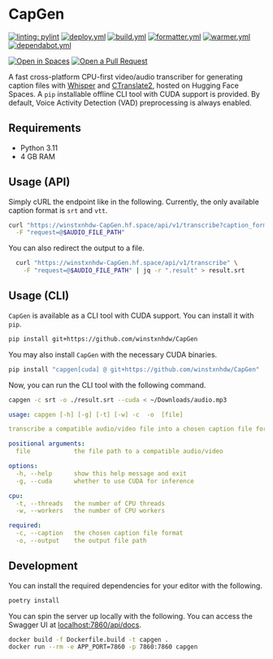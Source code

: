 # CapGen

[![linting: pylint](https://img.shields.io/badge/linting-pylint-yellowgreen)](https://github.com/PyCQA/pylint)
[![deploy.yml](https://github.com/winstxnhdw/CapGen/actions/workflows/deploy.yml/badge.svg)](https://github.com/winstxnhdw/CapGen/actions/workflows/deploy.yml)
[![build.yml](https://github.com/winstxnhdw/CapGen/actions/workflows/build.yml/badge.svg)](https://github.com/winstxnhdw/CapGen/actions/workflows/build.yml)
[![formatter.yml](https://github.com/winstxnhdw/CapGen/actions/workflows/formatter.yml/badge.svg)](https://github.com/winstxnhdw/CapGen/actions/workflows/formatter.yml)
[![warmer.yml](https://github.com/winstxnhdw/CapGen/actions/workflows/warmer.yml/badge.svg)](https://github.com/winstxnhdw/CapGen/actions/workflows/warmer.yml)
[![dependabot.yml](https://github.com/winstxnhdw/CapGen/actions/workflows/dependabot.yml/badge.svg)](https://github.com/winstxnhdw/CapGen/actions/workflows/dependabot.yml)

[![Open in Spaces](https://huggingface.co/datasets/huggingface/badges/raw/main/open-in-hf-spaces-md-dark.svg)](https://huggingface.co/spaces/winstxnhdw/CapGen)
[![Open a Pull Request](https://huggingface.co/datasets/huggingface/badges/raw/main/open-a-pr-md-dark.svg)](https://github.com/winstxnhdw/CapGen/compare)

A fast cross-platform CPU-first video/audio transcriber for generating caption files with [Whisper](https://openai.com/research/whisper) and [CTranslate2](https://github.com/OpenNMT/CTranslate2), hosted on Hugging Face Spaces. A `pip` installable offline CLI tool with CUDA support is provided. By default, Voice Activity Detection (VAD) preprocessing is always enabled.

## Requirements

- Python 3.11
- 4 GB RAM

## Usage (API)

Simply cURL the endpoint like in the following. Currently, the only available caption format is `srt` and `vtt`.

```bash
curl "https://winstxnhdw-CapGen.hf.space/api/v1/transcribe?caption_format=$CAPTION_FORMAT" \
  -F "request=@$AUDIO_FILE_PATH"
```

You can also redirect the output to a file.

```bash
  curl "https://winstxnhdw-CapGen.hf.space/api/v1/transcribe" \
    -F "request=@$AUDIO_FILE_PATH" | jq -r ".result" > result.srt
```

## Usage (CLI)

`CapGen` is available as a CLI tool with CUDA support. You can install it with `pip`.

```bash
pip install git+https://github.com/winstxnhdw/CapGen
```

You may also install `CapGen` with the necessary CUDA binaries.

```bash
pip install "capgen[cuda] @ git+https://github.com/winstxnhdw/CapGen"
```

Now, you can run the CLI tool with the following command.

```bash
capgen -c srt -o ./result.srt --cuda < ~/Downloads/audio.mp3
```

```yaml
usage: capgen [-h] [-g] [-t] [-w] -c  -o  [file]

transcribe a compatible audio/video file into a chosen caption file format

positional arguments:
  file            the file path to a compatible audio/video

options:
  -h, --help      show this help message and exit
  -g, --cuda      whether to use CUDA for inference

cpu:
  -t, --threads   the number of CPU threads
  -w, --workers   the number of CPU workers

required:
  -c, --caption   the chosen caption file format
  -o, --output    the output file path
```

## Development

You can install the required dependencies for your editor with the following.

```bash
poetry install
```

You can spin the server up locally with the following. You can access the Swagger UI at [localhost:7860/api/docs](http://localhost:7860/api/docs).

```bash
docker build -f Dockerfile.build -t capgen .
docker run --rm -e APP_PORT=7860 -p 7860:7860 capgen
```
